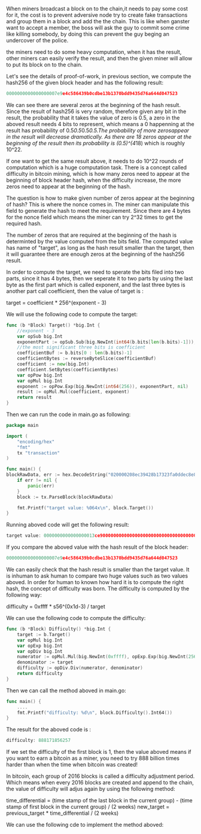 When miners broadcast a block on to the chain,it needs to pay some cost for it, the cost is to prevent adversive node try to create fake
transactions and group them in a block and add the the chain. This is like when ganster want to accept a member, the boss will ask the guy
to commit some crime like killing somebody, by doing this can prevent the guy beging an undercover of the police.

the miners need to do some heavy computation, when it has the result, other miners can easily verify the result, and then the given miner will allow to put its block on to the chain.

Let's see the details of proof-of-work, in previous section, we compute the hash256 of the given block header and has the following result:
```go
0000000000000000007e9e4c586439b0cdbe13b1370bdd9435d76a644d047523
```
We can see there are several zeros at the beginning of the hash result. Since the result of hash256 is very random, therefore given any bit in the result, the probability that it takes
the value of zero is 0.5, a zero in the aboved result needs 4 bits to represent, which means a 0 happenning at the result has probability of 0.5*0.5*0.5*0.5.The probability of more zerosappear in the result will decrease dramatically. As there are 18 zeros appear at the beginning of the result then its probability is (0.5)^(4*18) which is roughly 10^22. 

If one want to get the same result above, it needs to do 10^22 rounds of computation which is a huge computation task. There is a concept 
called difficulty in bitcoin mining, which is how many zeros need to appear at the beginning of block header hash, when the difficulty 
increase, the more zeros need to appear at the beginning of the hash.

The question is how to make given number of zeros appear at the beginning of hash? This is where the nonce comes in. The miner can manipulate
this field to generate the hash to meet the requirement. Since there are 4 bytes for the nonce field which means the miner can try 2^32 times
to get the required hash.

The number of zeros that are required at the beginning of the hash is determinted by the value computed from the bits field. The computed 
value has name of "target", as long as the hash result smaller than the target, then it will guarantee there are enough zeros at the 
beginning of the hash256 result.

In order to compute the target, we need to sperate the bits filed into two parts, since it has 4 bytes, then we seperate it to two parts by
using the last byte as the first part which is called exponent, and the last three bytes is another part call coefficient, then the value of
target is :

target = coefficient * 256^(exponent - 3)

We will use the following code to compute the target:
```go
func (b *Block) Target() *big.Int {
	//exponent - 3
	var opSub big.Int
	exponentPart := opSub.Sub(big.NewInt(int64(b.bits[len(b.bits)-1])), big.NewInt(int64(3)))
	//the most significant three bits is coefficient
	coefficientBuf := b.bits[0 : len(b.bits)-1]
	coefficientBytes := reverseByteSlice(coefficientBuf)
	coefficient := new(big.Int)
	coefficient.SetBytes(coefficientBytes)
	var opPow big.Int
	var opMul big.Int
	exponent := opPow.Exp(big.NewInt(int64(256)), exponentPart, nil)
	result := opMul.Mul(coefficient, exponent)
	return result
}
```
Then we can run the code in main.go as following:
```go
package main

import (
	"encoding/hex"
	"fmt"
	tx "transaction"
)

func main() {
blockRawData, err := hex.DecodeString("020000208ec39428b17323fa0ddec8e887b4a7c53b8c0a0a220cfd0000000000000000005b0750fce0a889502d40508d39576821155e9c9e3f5c3157f961db38fd8b25be1e77a759e93c0118a4ffd71d")
	if err != nil {
		panic(err)
	}
	block := tx.ParseBlock(blockRawData)

	fmt.Printf("target value: %064x\n", block.Target())
}

```
Running aboved code will get the following result:
```go
target value: 0000000000000000013ce9000000000000000000000000000000000000000000
```
If you compare the aboved value with the hash result of the block header:
```go
0000000000000000007e9e4c586439b0cdbe13b1370bdd9435d76a644d047523
```
We can easily check that the hash result is smaller than the target value. It is inhuman to ask human to compare two huge values such as two
values aboved. In order for human to known how hard it is to compute the right hash, the concept of difficulty was born. The difficulty is
computed by the following way:

difficulty = 0xffff * s56^(0x1d-3) / target

We can use the following code to compute the difficulty:
```go
func (b *Block) Difficulty() *big.Int {
	target := b.Target()
	var opMul big.Int
	var opExp big.Int
	var opDiv big.Int
	numerator := opMul.Mul(big.NewInt(0xffff), opExp.Exp(big.NewInt(256), big.NewInt(0x1d-3), nil))
	denominator := target
	difficulty := opDiv.Div(numerator, denominator)
	return difficulty
}
```
Then we can call the method aboved in main.go:
```go
func main() {
    ....
    fmt.Printf("difficulty: %d\n", block.Difficulty().Int64())
}
```
The result for the aboved code is :
```go
difficulty: 888171856257
```
If we set the difficulty of the first block is 1, then the value aboved means if you want to earn a bitcoin as a miner, you need to try
888 billion times harder than when the time when bitcoin was created!

In bitcoin, each group of 2016 blocks is called a difficulty adjustment period. Which means when every 2016 blocks are created and append
to the chain, the value of difficulty will adjus again by using the following method:

time_differential = (time stamp of the last block in the current group) - (time stamp of first block in the current group) / (2 weeks)
new_target = previous_target * time_differential / (2 weeks)

We can use the following cde to implement the method aboved:
```go

```


